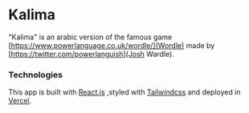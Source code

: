 # Kalima

"Kalima" is an arabic version of the famous game [https://www.powerlanguage.co.uk/wordle/](Wordle) made by [https://twitter.com/powerlanguish](Josh Wardle).

### Technologies

This app is built with [React.js](https://reactjs.org/) ,styled with [Tailwindcss](https://tailwindcss.com/) and deployed in [Vercel](https://vercel.com/).
